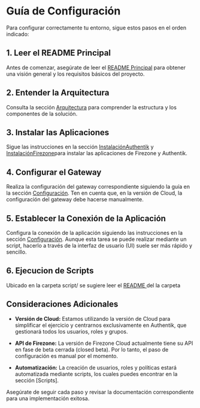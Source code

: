 # Guía de Configuración

Para configurar correctamente tu entorno, sigue estos pasos en el orden indicado:

## 1. Leer el README Principal

Antes de comenzar, asegúrate de leer el [README Principal](../README.md) para obtener una visión general y los requisitos básicos del proyecto.

## 2. Entender la Arquitectura

Consulta la sección [Arquitectura](../architecture/README.md) para comprender la estructura y los componentes de la solución.

## 3. Instalar las Aplicaciones

Sigue las instrucciones en la sección [InstalaciónAuthentik](../install/authentik/README.md) y [InstalaciónFirezone](../install/firezone/README.md)para instalar las aplicaciones de Firezone y Authentik.

## 4. Configurar el Gateway

Realiza la configuración del gateway correspondiente siguiendo la guía en la sección [Configuración](CONFIG.md). Ten en cuenta que, en la versión de Cloud, la configuración del gateway debe hacerse manualmente.

## 5. Establecer la Conexión de la Aplicación

Configura la conexión de la aplicación siguiendo las instrucciones en la sección [Configuración](CONFIG.md). Aunque esta tarea se puede realizar mediante un script, hacerlo a través de la interfaz de usuario (UI) suele ser más rápido y sencillo.


## 6. Ejecucion de Scripts

Ubicado en la carpeta script/ se sugiere leer el [README ](../script/README.md) del la carpeta 

## Consideraciones Adicionales

- **Versión de Cloud:** Estamos utilizando la versión de Cloud para simplificar el ejercicio y centrarnos exclusivamente en Authentik, que gestionará todos los usuarios, roles y grupos.
  
- **API de Firezone:** La versión de Firezone Cloud actualmente tiene su API en fase de beta cerrada (closed beta). Por lo tanto, el paso de configuración es manual por el momento.

- **Automatización:** La creación de usuarios, roles y políticas estará automatizada mediante scripts, los cuales puedes encontrar en la sección [Scripts].

Asegúrate de seguir cada paso y revisar la documentación correspondiente para una implementación exitosa.
